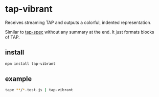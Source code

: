 # tap-vibrant

Receives streaming TAP and outputs a colorful, indented representation.

Similar to [tap-spec](https://www.npmjs.com/package/tap-spec) without any summary at the end. It just formats blocks of TAP.

## install

```sh
npm install tap-vibrant
```

## example

```sh
tape **/*.test.js | tap-vibrant
```
